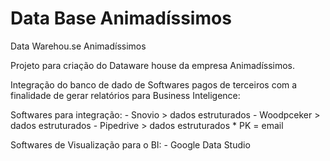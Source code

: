 # Data Base Animadíssimos
 Data Warehou.se Animadíssimos

Projeto para criação do Dataware house da empresa Animadíssimos.

Integração do banco de dado de Softwares pagos de terceiros com a finalidade de gerar relatórios para Business Inteligence:

Softwares para integração:
    - Snovio > dados estruturados
    - Woodpceker > dados estruturados
    - Pipedrive > dados estruturados
    * PK = email

Softwares de Visualização para o BI:
    - Google Data Studio

